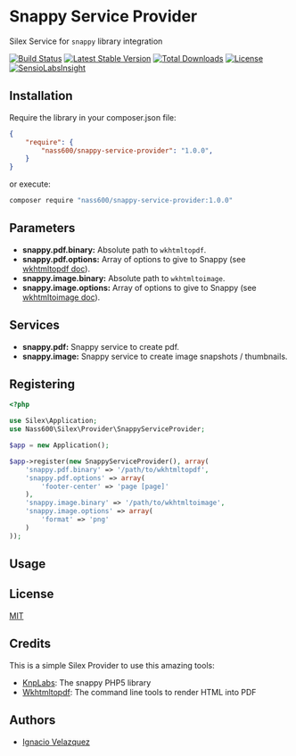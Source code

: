 # Snappy Service Provider #

Silex Service for `snappy` library integration

[![Build Status](https://api.travis-ci.org/nass600/snappy-service-provider.svg?branch=master)](https://travis-ci.org/nass600/snappy-service-provider)
[![Latest Stable Version](https://poser.pugx.org/nass600/snappy-service-provider/v/stable.png)](https://packagist.org/packages/nass600/snappy-service-provider)
[![Total Downloads](https://poser.pugx.org/nass600/snappy-service-provider/downloads.png)](https://packagist.org/packages/nass600/snappy-service-provider)
[![License](https://poser.pugx.org/nass600/snappy-service-provider/license.svg)](https://packagist.org/packages/nass600/snappy-service-provider)
[![SensioLabsInsight](https://insight.sensiolabs.com/projects/a38c10cf-503c-48fa-91f1-47bfb2f127de/mini.png)](https://insight.sensiolabs.com/projects/a38c10cf-503c-48fa-91f1-47bfb2f127de)


## Installation ##

Require the library in your composer.json file:

```json
{
    "require": {
        "nass600/snappy-service-provider": "1.0.0",
    }
}
```

or execute:

```bash
composer require "nass600/snappy-service-provider:1.0.0"
```

## Parameters ##

+ __snappy.pdf.binary:__ Absolute path to `wkhtmltopdf`.
+ __snappy.pdf.options:__ Array of options to give to Snappy (see [wkhtmltopdf doc](http://madalgo.au.dk/~jakobt/wkhtmltoxdoc/wkhtmltopdf_0.10.0_rc2-doc.html)).
+ __snappy.image.binary:__ Absolute path to `wkhtmltoimage`.
+ __snappy.image.options:__ Array of options to give to Snappy (see [wkhtmltoimage doc](http://madalgo.au.dk/~jakobt/wkhtmltoxdoc/wkhtmltoimage_0.10.0_rc2-doc.html)).

## Services ##

+ __snappy.pdf:__ Snappy service to create pdf.
+ __snappy.image:__ Snappy service to create image snapshots / thumbnails.


## Registering ##

```php
<?php

use Silex\Application;
use Nass600\Silex\Provider\SnappyServiceProvider;

$app = new Application();

$app->register(new SnappyServiceProvider(), array(
    'snappy.pdf.binary' => '/path/to/wkhtmltopdf',
    'snappy.pdf.options' => array(
        'footer-center' => 'page [page]'
    ),
    'snappy.image.binary' => '/path/to/wkhtmltoimage',
    'snappy.image.options' => array(
        'format' => 'png'
    )
));
```

## Usage ##

## License ##

[MIT](LICENSE)

## Credits ##

This is a simple Silex Provider to use this amazing tools:

+ [KnpLabs](https://github.com/KnpLabs/snappy): The snappy PHP5 library
+ [Wkhtmltopdf](https://github.com/wkhtmltopdf/wkhtmltopdf): The command line tools to render HTML into PDF

## Authors ##

+ [Ignacio Velazquez](http://ignaciovelazquez.es)
